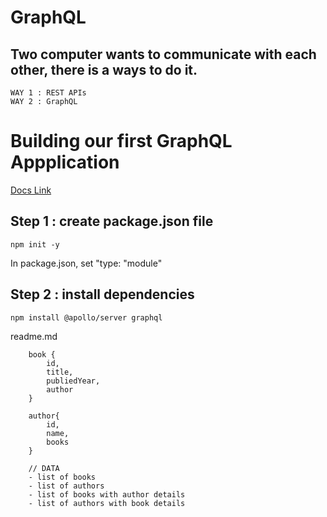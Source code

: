 # GraphQL

## Two computer wants to communicate with each other, there is a ways to do it.

    WAY 1 : REST APIs
    WAY 2 : GraphQL

# Building our first GraphQL Appplication

<a href="https://www.apollographql.com/docs/apollo-server/">Docs Link</a>

## Step 1 : create package.json file

```
npm init -y
```

In package.json, set "type: "module"

## Step 2 : install dependencies

```
npm install @apollo/server graphql
```

readme.md

```
    book {
        id,
        title,
        publiedYear,
        author
    }

    author{
        id,
        name,
        books
    }

    // DATA
    - list of books
    - list of authors
    - list of books with author details
    - list of authors with book details
```
